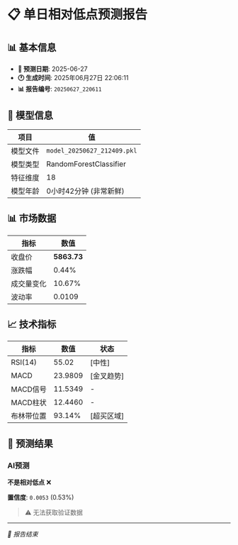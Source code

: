 # 📋 单日相对低点预测报告

## 📊 基本信息

- **🎯 预测日期**: 2025-06-27
- **🕐 生成时间**: 2025年06月27日 22:06:11
- **📊 报告编号**: `20250627_220611`

## 🤖 模型信息

| 项目 | 值 |
| --- | --- |
| 模型文件 | `model_20250627_212409.pkl` |
| 模型类型 | RandomForestClassifier |
| 特征维度 | 18 |
| 模型年龄 | 0小时42分钟 (非常新鲜) |

## 📊 市场数据

| 指标 | 数值 |
| --- | --- |
| 收盘价 | **5863.73** |
| 涨跌幅 | 0.44% |
| 成交量变化 | 10.67% |
| 波动率 | 0.0109 |

## 📈 技术指标

| 指标 | 数值 | 状态 |
| --- | --- | --- |
| RSI(14) | 55.02 | [中性] |
| MACD | 23.9809 | [金叉趋势] |
| MACD信号 | 11.5349 | - |
| MACD柱状 | 12.4460 | - |
| 布林带位置 | 93.14% | [超买区域] |

## 🎯 预测结果

### AI预测
**不是相对低点** ❌

**置信度**: `0.0053` (0.53%)

> ⚠️ 无法获取验证数据

---
*📝 报告结束*
